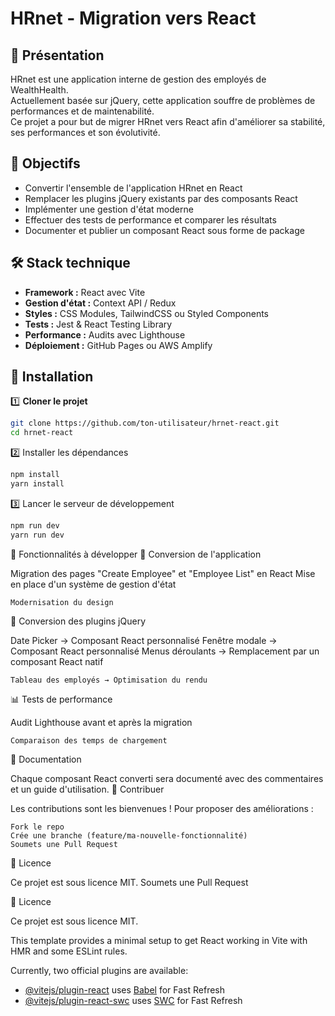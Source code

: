 # HRnet - Migration vers React

## 📌 Présentation

HRnet est une application interne de gestion des employés de WealthHealth.  
Actuellement basée sur jQuery, cette application souffre de problèmes de performances et de maintenabilité.  
Ce projet a pour but de migrer HRnet vers React afin d'améliorer sa stabilité, ses performances et son évolutivité.

## 🚀 Objectifs

-   Convertir l'ensemble de l'application HRnet en React
-   Remplacer les plugins jQuery existants par des composants React
-   Implémenter une gestion d'état moderne
-   Effectuer des tests de performance et comparer les résultats
-   Documenter et publier un composant React sous forme de package

## 🛠️ Stack technique

-   **Framework :** React avec Vite
-   **Gestion d'état :** Context API / Redux
-   **Styles :** CSS Modules, TailwindCSS ou Styled Components
-   **Tests :** Jest & React Testing Library
-   **Performance :** Audits avec Lighthouse
-   **Déploiement :** GitHub Pages ou AWS Amplify

## 📌 Installation

1️⃣ **Cloner le projet**

```bash
git clone https://github.com/ton-utilisateur/hrnet-react.git
cd hrnet-react
```

2️⃣ Installer les dépendances

```bash
npm install
yarn install
```

3️⃣ Lancer le serveur de développement

```bash
npm run dev
yarn run dev
```

🎯 Fonctionnalités à développer
📌 Conversion de l'application

Migration des pages "Create Employee" et "Employee List" en React
Mise en place d'un système de gestion d'état

    Modernisation du design

🔄 Conversion des plugins jQuery

Date Picker → Composant React personnalisé
Fenêtre modale → Composant React personnalisé
Menus déroulants → Remplacement par un composant React natif

    Tableau des employés → Optimisation du rendu

📊 Tests de performance

Audit Lighthouse avant et après la migration

    Comparaison des temps de chargement

📜 Documentation

Chaque composant React converti sera documenté avec des commentaires et un guide d'utilisation.
🤝 Contribuer

Les contributions sont les bienvenues ! Pour proposer des améliorations :

    Fork le repo
    Crée une branche (feature/ma-nouvelle-fonctionnalité)
    Soumets une Pull Request

📜 Licence

Ce projet est sous licence MIT. Soumets une Pull Request

📜 Licence

Ce projet est sous licence MIT.

This template provides a minimal setup to get React working in Vite with HMR and some ESLint rules.

Currently, two official plugins are available:

-   [@vitejs/plugin-react](https://github.com/vitejs/vite-plugin-react/blob/main/packages/plugin-react/README.md) uses [Babel](https://babeljs.io/) for Fast Refresh
-   [@vitejs/plugin-react-swc](https://github.com/vitejs/vite-plugin-react-swc) uses [SWC](https://swc.rs/) for Fast Refresh
